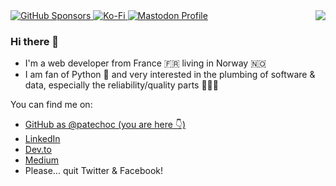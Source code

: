 <img align="right" src="https://github-readme-stats.vercel.app/api?username=patechoc&show_icons=true">

<a href="https://github.com/sponsors/patechoc">
  <img alt="GitHub Sponsors" src="https://img.shields.io/github/sponsors/patechoc?logo=github&style=flat-square">
</a>
<a href="https://ko-fi.com/patechoc">
  <img alt="Ko-Fi" src="https://img.shields.io/badge/Ko--fi-00b9fe?style=flat-square&logo=ko-fi">
</a>
<a rel="me" href="https://fosstodon.org/@patechoc">
  <img alt="Mastodon Profile" src="https://img.shields.io/mastodon/follow/109916710634270635?domain=https%3A%2F%2Ffosstodon.org&style=social">
</a>



### Hi there 👋

- I'm a web developer from France 🇫🇷 living in Norway 🇳🇴
- I am fan of Python :snake: and very interested in the plumbing of software & data, especially the reliability/quality parts 🔧🔥✨


You can find me on:

* [GitHub as @patechoc (you are here 👇)](https://github.com/patechoc)
* [LinkedIn](https://www.linkedin.com/in/patrickmerlot/)
* [Dev.to](https://dev.to/patechoc)
* [Medium](https://medium.com/@patrick.merlot)
* Please... quit Twitter & Facebook!
